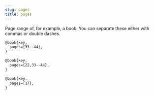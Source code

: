 ```yaml
---
slug: pages
title: pages
---
```


Page range of, for example, a book. You can separate these either with commas or double dashes.

```tex
@book{key,
  pages={33--44},
}

@book{key,
  pages={22,33--44},
}

@book{key,
  pages={17},
}
```
